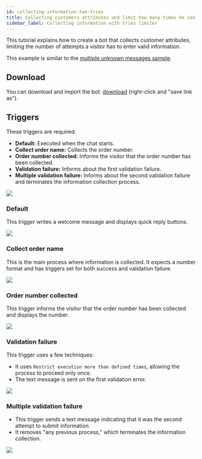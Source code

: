 ```yaml
---
id: collecting-information-two-tries
title: Collecting customers attributes and limit how many times he can try
sidebar_label: Collecting information with tries limiter
---
```


This tutorial explains how to create a bot that collects customer attributes, limiting the number of attempts a visitor has to enter valid information.

This example is similar to the [multiple unknown messages sample](bot/unknown-multiple-messages.md).

## Download

You can download and import the bot: [download](/img/bot/bots/multiple-tries.json) (right-click and "save link as").

## Triggers

These triggers are required:

*   **Default:** Executed when the chat starts.
*   **Collect order name:** Collects the order number.
*   **Order number collected:** Informs the visitor that the order number has been collected.
*   **Validation failure:** Informs about the first validation failure.
*   **Multiple validation failure:** Informs about the second validation failure and terminates the information collection process.

![](/img/bot/multiple-tries/triggers.png)

### Default

This trigger writes a welcome message and displays quick reply buttons.

![](/img/bot/multiple-tries/default.png)

### Collect order name

This is the main process where information is collected. It expects a number format and has triggers set for both success and validation failure.

![](/img/bot/multiple-tries/collect-order-number.png)

### Order number collected

This trigger informs the visitor that the order number has been collected and displays the number.

![](/img/bot/multiple-tries/order-number-collected.png)

### Validation failure

This trigger uses a few techniques:

*   It uses `Restrict execution more than defined times`, allowing the process to proceed only once.
*   The text message is sent on the first validation error.

![](/img/bot/multiple-tries/validation-failure.png)

### Multiple validation failure

*   This trigger sends a text message indicating that it was the second attempt to submit information.
*   It removes "any previous process," which terminates the information collection.

![](/img/bot/multiple-tries/multiple-validation-failure.png)

